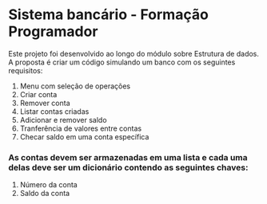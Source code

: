 
# Sistema bancário - Formação Programador

Este projeto foi desenvolvido ao longo do módulo sobre Estrutura de dados. A proposta é criar um código simulando um banco com os seguintes requisitos:

1. Menu com seleção de operações
2. Criar conta
3. Remover conta
4. Listar contas criadas
5. Adicionar e remover saldo
6. Tranferência de valores entre contas
7. Checar saldo em uma conta específica

### As contas devem ser armazenadas em uma lista e cada uma delas deve ser um dicionário contendo as seguintes chaves: 

1. Número da conta
2. Saldo da conta
